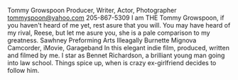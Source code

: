 Tommy Growspoon
Producer, Writer, Actor, Photographer
tommyspoon@yahoo.com
205-867-5309
I am THE Tommy Growspoon, if you haven't heard of me yet, rest asure that you will. You may have heard of my rival, Reese, but let me asure you, she is a pale comparison to my greatness.
Sawhney
Preforming Arts
Illeagally Burnette
Mignova Camcorder, iMovie, Garageband
In this elegant indie film, produced, written and filmed by me. I star as Bennet Richardson, a brilliant young man going into law school. Things spice up, when is crazy ex-girlfriend decides to follow him.